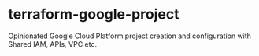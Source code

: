 # terraform-google-project
Opinionated Google Cloud Platform project creation and configuration with Shared IAM, APIs, VPC etc.
